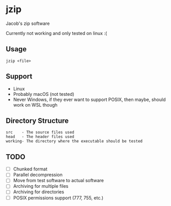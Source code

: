 # jzip
Jacob's zip software

Currently not working and only tested on linux :(

## Usage
```
jzip <file>
```

## Support
- Linux
- Probably macOS (not tested)
- Never Windows, if they ever want to support POSIX, then maybe, should work on WSL though

## Directory Structure
```
src    - The source files used
head   - The header files used
working- The directory where the executable should be tested
```

## TODO
- [ ] Chunked format
- [ ] Parallel decompression
- [ ] Move from test software to actual software
- [ ] Archiving for multiple files
- [ ] Archiving for directories
- [ ] POSIX permissions support (777, 755, etc.)
